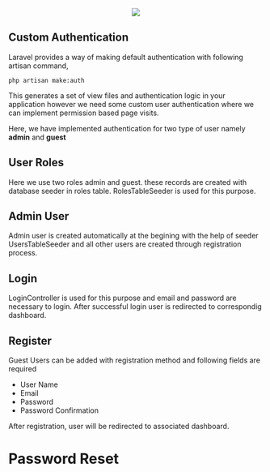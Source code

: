 <p align="center"><img src="https://laravel.com/assets/img/components/logo-laravel.svg"></p>

## Custom Authentication

Laravel provides a way of making default authentication with following artisan command,

`php artisan make:auth`

This generates a set of view files and authentication logic in your application however we need some custom user authentication where we can implement permission based page visits.

Here, we have implemented authentication for two type of user namely **admin** and **guest**

## User Roles

Here we use two roles admin and guest. these records are created with database seeder in roles table. RolesTableSeeder is used for this purpose.

## Admin User

Admin user is created automatically at the begining with the help of seeder UsersTableSeeder and all other users are created through registration process.

## Login

LoginController is used for this purpose and email and password are necessary to login. After successful login user is redirected to correspondig dashboard.

## Register

Guest Users can be added with registration method and following fields are required

- User Name
- Email
- Password
- Password Confirmation

After registration, user will be redirected to associated dashboard.

# Password Reset
